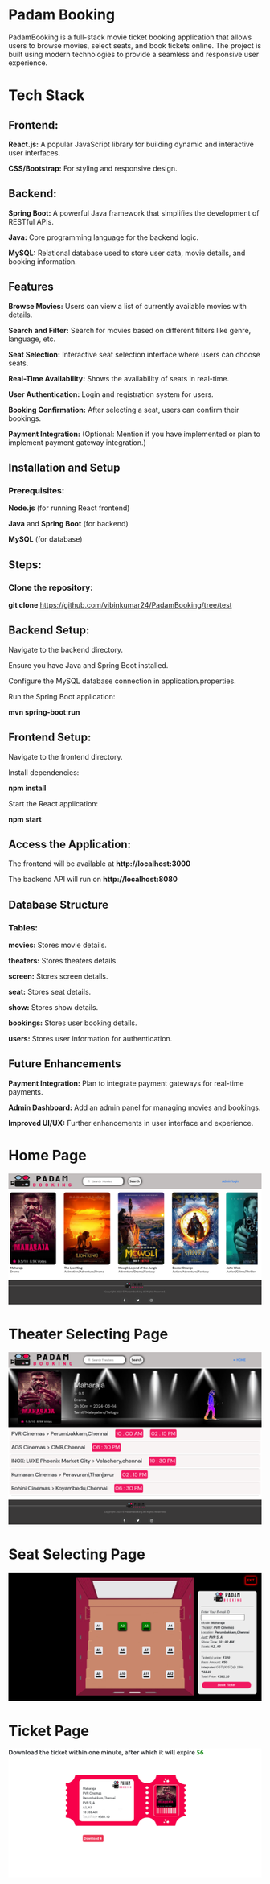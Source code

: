 # Padam Booking


<p>PadamBooking is a full-stack movie ticket booking application that allows users to browse movies, select seats, and book tickets online. The project is built using modern technologies to provide a seamless and responsive user experience.</p>

<h1>Tech Stack</h1>
<h2>Frontend:</h2>
<p><b>React.js:</b> A popular JavaScript library for building dynamic and interactive user interfaces.</p>
<p><b>CSS/Bootstrap:</b> For styling and responsive design.</p>
<h2>Backend:</h2>
<p><b>Spring Boot:</b> A powerful Java framework that simplifies the development of RESTful APIs.</p>
<p><b>Java:</b> Core programming language for the backend logic.</p>
<p><b>MySQL:</b> Relational database used to store user data, movie details, and booking information.</p>
<h2>Features</h2>
<p><b>Browse Movies:</b> Users can view a list of currently available movies with details.</p>
<p><b>Search and Filter:</b> Search for movies based on different filters like genre, language, etc.</p>
<p><b>Seat Selection:</b> Interactive seat selection interface where users can choose seats.</p>
<p><b>Real-Time Availability:</b> Shows the availability of seats in real-time.</p>
<p><b>User Authentication:</b> Login and registration system for users.</p>
<p><b>Booking Confirmation:</b> After selecting a seat, users can confirm their bookings.</p>
<p><b>Payment Integration:</b> (Optional: Mention if you have implemented or plan to implement payment gateway integration.)</p>
<h2>Installation and Setup</h2>
<h3>Prerequisites:</h3>
<p><b>Node.js</b> (for running React frontend)</p>
<p><b>Java</b> and <b>Spring Boot</b> (for backend)</p>
<p><b>MySQL</b> (for database)</p>
<h2>Steps:</h2>
<h3>Clone the repository:</h3>

<b>git clone</b> <a>https://github.com/vibinkumar24/PadamBooking/tree/test</a>

<h2>Backend Setup:</h2>
<p>Navigate to the backend directory.</p>
<p>Ensure you have Java and Spring Boot installed.</p>
<p>Configure the MySQL database connection in application.properties.</p>
<p>Run the Spring Boot application:</p>

<b>mvn spring-boot:run</b>

<h2>Frontend Setup:</h2>
<p>Navigate to the frontend directory.</p>
<p>Install dependencies:</p>

<b>npm install</b>
<p>Start the React application:</p>

<b>npm start</b>
<h2>Access the Application:</h2>

<p>The frontend will be available at <b>http://localhost:3000</b></p>
<p>The backend API will run on <b>http://localhost:8080</b></p>
<h2>Database Structure</h2>
<h3>Tables:</h3>
<p><b>movies:</b> Stores movie details.</p>
<p><b>theaters:</b> Stores theaters details.</p>
<p><b>screen:</b> Stores screen details.</p>
<p><b>seat:</b> Stores seat details.</p>
<p><b>show:</b> Stores show details.</p>
<p><b>bookings:</b> Stores user booking details.</p>
<p><b>users:</b> Stores user information for authentication.</p>
<h2>Future Enhancements</h2>
<p><b>Payment Integration:</b> Plan to integrate payment gateways for real-time payments.</p>
<p><b>Admin Dashboard:</b> Add an admin panel for managing movies and bookings.</p>
<p><b>Improved UI/UX:</b> Further enhancements in user interface and experience.</p>

<h1>Home Page</h1>

![Home Page](./markdown/home.png)

<h1>Theater Selecting Page</h2>

![Theater Page](./markdown/theater.png)

<h1>Seat Selecting Page</h1>

![Seat Page](./markdown/seat.png)

<h1>Ticket Page</h1>

![Ticket Page](./markdown/ticket.png)